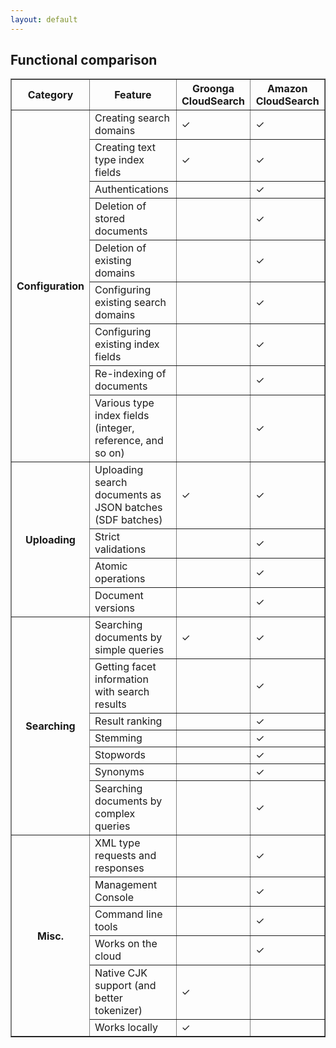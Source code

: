 ```yaml
---
layout: default
---
```


## Functional comparison

<table border="1">
  <tr>
    <th>Category</th>
    <th>Feature</th>
    <th>Groonga CloudSearch</th>
    <th>Amazon CloudSearch</th>
  </tr>

  <tr>
    <th rowspan="9">Configuration</th>
    <td>Creating search domains</td>
    <td>&#x2713;</td><td>&#x2713;</td>
  </tr>
  <tr>
    <td>Creating text type index fields</td>
    <td>&#x2713;</td><td>&#x2713;</td>
  </tr>
  <tr>
    <td>Authentications</td>
    <td></td><td>&#x2713;</td>
  </tr>
  <tr>
    <td>Deletion of stored documents</td>
    <td></td><td>&#x2713;</td>
  </tr>
  <tr>
    <td>Deletion of existing domains</td>
    <td></td><td>&#x2713;</td>
  </tr>
  <tr>
    <td>Configuring existing search domains</td>
    <td></td><td>&#x2713;</td>
  </tr>
  <tr>
    <td>Configuring existing index fields</td>
    <td></td><td>&#x2713;</td>
  </tr>
  <tr>
    <td>Re-indexing of documents</td>
    <td></td><td>&#x2713;</td>
  </tr>
  <tr>
    <td>Various type index fields (integer, reference, and so on)</td>
    <td></td><td>&#x2713;</td>
  </tr>

  <tr>
    <th rowspan="4">Uploading</th>
    <td>Uploading search documents as JSON batches (SDF batches)</td>
    <td>&#x2713;</td><td>&#x2713;</td>
  </tr>
  <tr>
    <td>Strict validations</td>
    <td></td><td>&#x2713;</td>
  </tr>
  <tr>
    <td>Atomic operations</td>
    <td></td><td>&#x2713;</td>
  </tr>
  <tr>
    <td>Document versions</td>
    <td></td><td>&#x2713;</td>
  </tr>

  <tr>
    <th rowspan="7">Searching</th>
    <td>Searching documents by simple queries</td>
    <td>&#x2713;</td><td>&#x2713;</td>
  </tr>
  <tr>
    <td>Getting facet information with search results</td>
    <td></td><td>&#x2713;</td>
  </tr>
  <tr>
    <td>Result ranking</td>
    <td></td><td>&#x2713;</td>
  </tr>
  <tr>
    <td>Stemming</td>
    <td></td><td>&#x2713;</td>
  </tr>
  <tr>
    <td>Stopwords</td>
    <td></td><td>&#x2713;</td>
  </tr>
  <tr>
    <td>Synonyms</td>
    <td></td><td>&#x2713;</td>
  </tr>
  <tr>
    <td>Searching documents by complex queries</td>
    <td></td><td>&#x2713;</td>
  </tr>

  <tr>
    <th rowspan="6">Misc.</th>
    <td>XML type requests and responses</td>
    <td></td><td>&#x2713;</td>
  </tr>
  <tr>
    <td>Management Console</td>
    <td></td><td>&#x2713;</td>
  </tr>
  <tr>
    <td>Command line tools</td>
    <td></td><td>&#x2713;</td>
  </tr>
  <tr>
    <td>Works on the cloud</td>
    <td></td><td>&#x2713;</td>
  </tr>
  <tr>
    <td>Native CJK support (and better tokenizer)</td>
    <td>&#x2713;</td><td></td>
  </tr>
  <tr>
    <td>Works locally</td>
    <td>&#x2713;</td><td></td>
  </tr>
</table>
